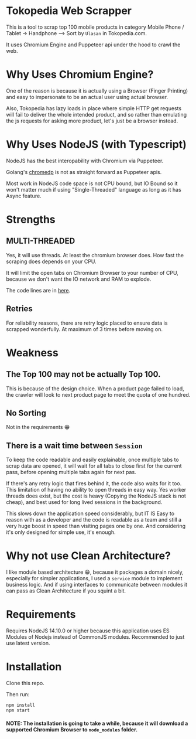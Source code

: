 # Tokopedia Web Scrapper

This is a tool to scrap top 100 mobile products in category Mobile Phone / Tablet -> Handphone --> Sort by `Ulasan` in Tokopedia.com.

It uses Chromium Engine and Puppeteer api under the hood to crawl the web.

# Why Uses Chromium Engine?

One of the reason is because it is actually using a Browser (Finger Printing) and easy to impersonate to be an actual user using actual browser.

Also, Tokopedia has lazy loads in place where simple HTTP get requests will fail to deliver the whole intended product, and so rather than emulating the js requests for asking more product, let's just be a browser instead.

# Why Uses NodeJS (with Typescript)

NodeJS has the best interopability with Chromium via Puppeteer.

Golang's [chromedp](https://github.com/chromedp/chromedp) is not as straight forward as Puppeteer apis.

Most work in NodeJS code space is not CPU bound, but IO Bound so it won't matter much if using "Single-Threaded" language as long as it has Async feature.

# Strengths

## MULTI-THREADED

Yes, it will use threads. At least the chromium browser does. How fast the scraping does depends on your CPU.

It will limit the open tabs on Chromium Browser to your number of CPU, because we don't want the IO network and RAM to explode.

The code lines are in [here](https://github.com/tigorlazuardi/tokopedia-web-scrapper/blob/cf1fec7db96cf1f31cff7b29006d8281212e107f/src/scrapper/tokopedia_scraper.ts#L52-L77).

## Retries

For reliability reasons, there are retry logic placed to ensure data is scrapped wonderfully. At maximum of 3 times before moving on.

# Weakness

## The Top 100 may not be actually Top 100.

This is because of the design choice. When a product page failed to load, the crawler will look to next product page to meet the quota of one hundred.

## No Sorting

Not in the requirements :grin:

## There is a wait time between `Session`

To keep the code readable and easily explainable, once multiple tabs to scrap data are opened, it will wait for all tabs to close first for the current pass, before opening multiple tabs again for next pas.

If there's any retry logic that fires behind it, the code also waits for it too. This limitation of having no ability to open threads in easy way. Yes worker threads does exist, but the cost is heavy (Copying the NodeJS stack is not cheap), and best used for long lived sessions in the background.

This slows down the application speed considerably, but IT IS Easy to reason with as a developer and the code is readable as a team and still a very huge boost in speed than visiting pages one by one. And considering it's only designed for simple use, it's enough.

# Why not use Clean Architecture?

I like module based architecture :grin:, because it packages a domain nicely, especially for simpler applications, I used a `service` module to implement business logic. And if using interfaces to communicate between modules it can pass as Clean Architecture if you squint a bit.

# Requirements

Requires NodeJS 14.10.0 or higher because this application uses ES Modules of Nodejs instead of CommonJS modules. Recommended to just use latest version.

# Installation

Clone this repo.

Then run:

```
npm install
npm start
```

#### NOTE: The installation is going to take a while, because it will download a supported Chromium Browser to `node_modules` folder.
